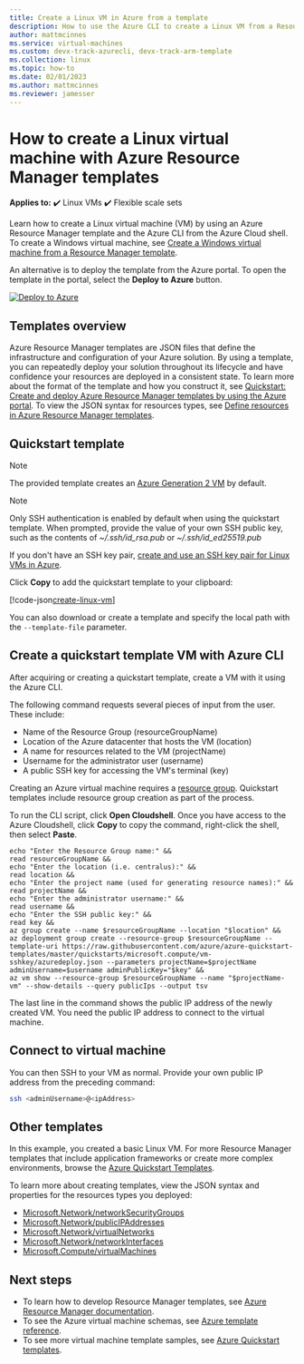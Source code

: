 ```yaml
---
title: Create a Linux VM in Azure from a template 
description: How to use the Azure CLI to create a Linux VM from a Resource Manager template
author: mattmcinnes
ms.service: virtual-machines
ms.custom: devx-track-azurecli, devx-track-arm-template
ms.collection: linux
ms.topic: how-to
ms.date: 02/01/2023
ms.author: mattmcinnes
ms.reviewer: jamesser
---
```

# How to create a Linux virtual machine with Azure Resource Manager templates

**Applies to:** :heavy_check_mark: Linux VMs :heavy_check_mark: Flexible scale sets 

Learn how to create a Linux virtual machine (VM) by using an Azure Resource Manager template and the Azure CLI from the Azure Cloud shell. To create a Windows virtual machine, see [Create a Windows virtual machine from a Resource Manager template](../windows/ps-template.md).

An alternative is to deploy the template from the Azure portal. To open the template in the portal, select the **Deploy to Azure** button.

[![Deploy to Azure](../../media/template-deployments/deploy-to-azure.png)](https://portal.azure.com/#create/Microsoft.Template/uri/https%3A%2F%2Fraw.githubusercontent.com%2FAzure%2Fazure-quickstart-templates%2Fmaster%2Fquickstarts%2Fmicrosoft.compute%2Fvm-sshkey%2Fazuredeploy.json)

## Templates overview

Azure Resource Manager templates are JSON files that define the infrastructure and configuration of your Azure solution. By using a template, you can repeatedly deploy your solution throughout its lifecycle and have confidence your resources are deployed in a consistent state. To learn more about the format of the template and how you construct it, see [Quickstart: Create and deploy Azure Resource Manager templates by using the Azure portal](../../azure-resource-manager/templates/quickstart-create-templates-use-the-portal.md). To view the JSON syntax for resources types, see [Define resources in Azure Resource Manager templates](/azure/templates/microsoft.compute/allversions).

## Quickstart template

>[!NOTE] 
> The provided template creates an [Azure Generation 2 VM](../generation-2.md) by default.

>[!NOTE]
> Only SSH authentication is enabled by default when using the quickstart template. When prompted, provide the value of your own SSH public key, such as the contents of *~/.ssh/id_rsa.pub* or *~/.ssh/id_ed25519.pub*
>
> If you don't have an SSH key pair, [create and use an SSH key pair for Linux VMs in Azure](mac-create-ssh-keys.md). 

Click **Copy** to add the quickstart template to your clipboard:


[!code-json[create-linux-vm](~/quickstart-templates/quickstarts/microsoft.compute/vm-sshkey/azuredeploy.json)]

You can also download or create a template and specify the local path with the `--template-file` parameter.

## Create a quickstart template VM with Azure CLI

After acquiring or creating a quickstart template, create a VM with it using the Azure CLI. 

The following command requests several pieces of input from the user. These include:
- Name of the Resource Group (resourceGroupName)
- Location of the Azure datacenter that hosts the VM (location)
- A name for resources related to the VM (projectName)
- Username for the administrator user (username)
- A public SSH key for accessing the VM's terminal (key)

Creating an Azure virtual machine requires a [resource group](./../../azure-resource-manager/management/manage-resource-groups-portal.md). Quickstart templates include resource group creation as part of the process. 

To run the CLI script, click **Open Cloudshell**. Once you have access to the Azure Cloudshell, click **Copy** to copy the command, right-click the shell, then select **Paste**.

```azurecli-interactive
echo "Enter the Resource Group name:" &&
read resourceGroupName &&
echo "Enter the location (i.e. centralus):" &&
read location &&
echo "Enter the project name (used for generating resource names):" &&
read projectName &&
echo "Enter the administrator username:" &&
read username &&
echo "Enter the SSH public key:" &&
read key &&
az group create --name $resourceGroupName --location "$location" &&
az deployment group create --resource-group $resourceGroupName --template-uri https://raw.githubusercontent.com/azure/azure-quickstart-templates/master/quickstarts/microsoft.compute/vm-sshkey/azuredeploy.json --parameters projectName=$projectName adminUsername=$username adminPublicKey="$key" &&
az vm show --resource-group $resourceGroupName --name "$projectName-vm" --show-details --query publicIps --output tsv
```

The last line in the command shows the public IP address of the newly created VM. You need the public IP address to connect to the virtual machine. 

## Connect to virtual machine

You can then SSH to your VM as normal. Provide your own public IP address from the preceding command:

```bash
ssh <adminUsername>@<ipAddress>
```

## Other templates

In this example, you created a basic Linux VM. For more Resource Manager templates that include application frameworks or create more complex environments, browse the [Azure Quickstart Templates](https://azure.microsoft.com/resources/templates/?resourceType=Microsoft.Compute&pageNumber=1&sort=Popular).

To learn more about creating templates, view the JSON syntax and properties for the resources types you deployed:

- [Microsoft.Network/networkSecurityGroups](/azure/templates/microsoft.network/networksecuritygroups)
- [Microsoft.Network/publicIPAddresses](/azure/templates/microsoft.network/publicipaddresses)
- [Microsoft.Network/virtualNetworks](/azure/templates/microsoft.network/virtualnetworks)
- [Microsoft.Network/networkInterfaces](/azure/templates/microsoft.network/networkinterfaces)
- [Microsoft.Compute/virtualMachines](/azure/templates/microsoft.compute/virtualmachines)

## Next steps

- To learn how to develop Resource Manager templates, see [Azure Resource Manager documentation](../../azure-resource-manager/index.yml).
- To see the Azure virtual machine schemas, see [Azure template reference](/azure/templates/microsoft.compute/allversions).
- To see more virtual machine template samples, see [Azure Quickstart templates](https://azure.microsoft.com/resources/templates/?resourceType=Microsoft.Compute&pageNumber=1&sort=Popular).

